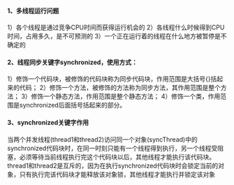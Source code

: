 #### 1、多线程运行问题

1）各个线程是通过竞争CPU时间而获得运行机会的
2）各线程什么时候得到CPU时间，占用多久，是不可预测的
3）一个正在运行着的线程在什么地方被暂停是不确定的

#### 2、线程同步关键字synchronized，使用方式：

1）修饰一个代码块，被修饰的代码块称为同步代码块，作用范围是大括号{}括起来的代码；
2）修饰一个方法，被修饰的方法称为同步方法，其作用范围是整个方法；
3）修饰一个静态方法，作用范围是整个静态方法；
4）修饰一个类，作用范围是synchronized后面括号括起来的部分。

#### 3、synchronized关键字作用

当两个并发线程(thread1和thread2)访问同一个对象(syncThread)中的synchronized代码块时，在同一时刻只能有一个线程得到执行，另一个线程受阻塞，必须等待当前线程执行完这个代码块以后，其他线程才能执行该代码块。thread1和thread2是互斥的，因为在执行synchronized代码块时会锁定当前的对象，只有执行完该代码块才能释放该对象锁，其他线程才能执行并锁定该对象